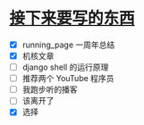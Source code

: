 # [接下来要写的东西](https://github.com/yihong0618/gitblog/issues/219)

- [x] running_page 一周年总结
- [x] 机核文章
- [ ] django shell 的运行原理
- [ ] 推荐两个 YouTube 程序员
- [ ] 我跑步听的播客
- [ ] 该离开了
- [x] 选择